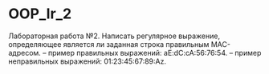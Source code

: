 # OOP_lr_2
Лабораторная работа №2. 
Написать регулярное выражение, определяющее является ли заданная строка правильным MAC-адресом.
– пример правильных выражений: aE:dC:cA:56:76:54.
– пример неправильных выражений: 01:23:45:67:89:Az.
